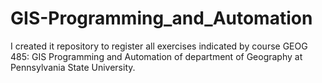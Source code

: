 # GIS-Programming_and_Automation

I created it repository to register all exercises indicated by course
GEOG 485: GIS Programming and Automation of department of Geography at Pennsylvania State University.
